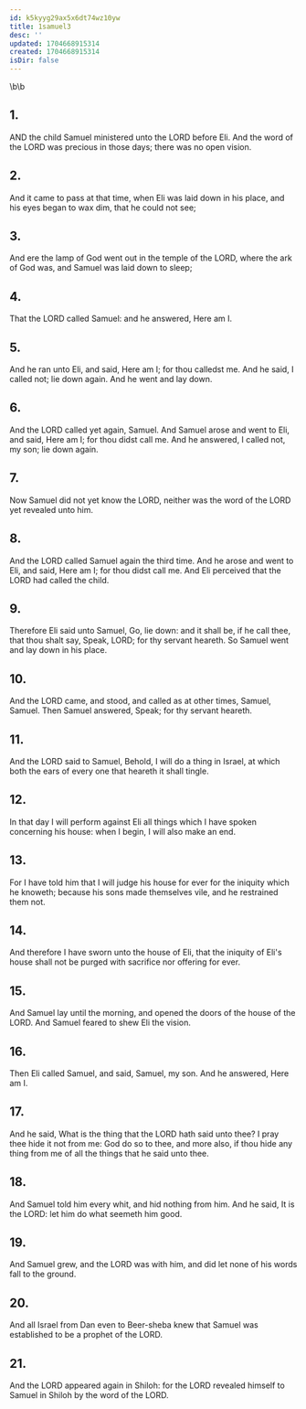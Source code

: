 ```yaml
---
id: k5kyyg29ax5x6dt74wz10yw
title: 1samuel3
desc: ''
updated: 1704668915314
created: 1704668915314
isDir: false
---
```

\b\b
## 1.
AND the child Samuel ministered unto the LORD before Eli. And the word of the LORD was precious in those days; there was no open vision.
## 2.
And it came to pass at that time, when Eli was laid down in his place, and his eyes began to wax dim, that he could not see;
## 3.
And ere the lamp of God went out in the temple of the LORD, where the ark of God was, and Samuel was laid down to sleep;
## 4.
That the LORD called Samuel: and he answered, Here am I.
## 5.
And he ran unto Eli, and said, Here am I; for thou calledst me.  And he said, I called not; lie down again.  And he went and lay down.
## 6.
And the LORD called yet again, Samuel.  And Samuel arose and went to Eli, and said, Here am I; for thou didst call me.  And he answered, I called not, my son; lie down again.
## 7.
Now Samuel did not yet know the LORD, neither was the word of the LORD yet revealed unto him.
## 8.
And the LORD called Samuel again the third time.  And he arose and went to Eli, and said, Here am I; for thou didst call me.  And Eli perceived that the LORD had called the child.
## 9.
Therefore Eli said unto Samuel, Go, lie down: and it shall be, if he call thee, that thou shalt say, Speak, LORD; for thy servant heareth.  So Samuel went and lay down in his place.
## 10.
And the LORD came, and stood, and called as at other times, Samuel, Samuel.  Then Samuel answered, Speak; for thy servant heareth.
## 11.
And the LORD said to Samuel, Behold, I will do a thing in Israel, at which both the ears of every one that heareth it shall tingle.
## 12.
In that day I will perform against Eli all things which I have spoken concerning his house: when I begin, I will also make an end.
## 13.
For I have told him that I will judge his house for ever for the iniquity which he knoweth; because his sons made themselves vile, and he restrained them not.
## 14.
And therefore I have sworn unto the house of Eli, that the iniquity of Eli's house shall not be purged with sacrifice nor offering for ever.
## 15.
And Samuel lay until the morning, and opened the doors of the house of the LORD.  And Samuel feared to shew Eli the vision.
## 16.
Then Eli called Samuel, and said, Samuel, my son.  And he answered, Here am I.
## 17.
And he said, What is the thing that the LORD hath said unto thee?  I pray thee hide it not from me: God do so to thee, and more also, if thou hide any thing from me of all the things that he said unto thee.
## 18.
And Samuel told him every whit, and hid nothing from him. And he said, It is the LORD: let him do what seemeth him good.
## 19.
And Samuel grew, and the LORD was with him, and did let none of his words fall to the ground.
## 20.
And all Israel from Dan even to Beer-sheba knew that Samuel was established to be a prophet of the LORD.
## 21.
And the LORD appeared again in Shiloh: for the LORD revealed himself to Samuel in Shiloh by the word of the LORD.
